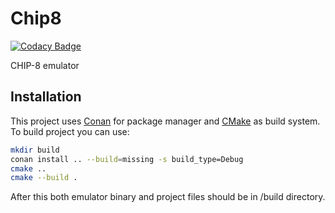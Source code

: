 # Chip8

[![Codacy Badge](https://app.codacy.com/project/badge/Grade/91d006ad79cf4d86b532ec6ec24f1658)](https://www.codacy.com/gh/GustasG/Chip8/dashboard?utm_source=github.com&amp;utm_medium=referral&amp;utm_content=GustasG/Chip8&amp;utm_campaign=Badge_Grade)

CHIP-8 emulator

## Installation

This project uses [Conan](https://conan.io/) for package manager and [CMake](https://cmake.org/) as build system. To build project you can use:

```bash
mkdir build
conan install .. --build=missing -s build_type=Debug
cmake ..
cmake --build .
```

After this both emulator binary and project files should be in /build directory.
